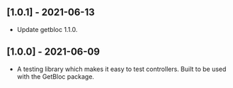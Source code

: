 ## [1.0.1] - 2021-06-13

* Update getbloc 1.1.0.

## [1.0.0] - 2021-06-09

* A testing library which makes it easy to test controllers. Built to be used with the GetBloc package.
